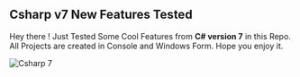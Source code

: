 ## Csharp v7 New Features Tested
Hey there ! 
Just Tested Some Cool Features from **C# version 7** in this Repo.
All Projects are created in Console and Windows Form.
Hope you enjoy it.

![Csharp 7](https://s4.uupload.ir/files/csharp-7-new_kyx.jpg)
